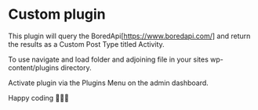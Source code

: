 # Custom plugin

This plugin will query the BoredApi[https://www.boredapi.com/] and return the results as a Custom Post Type titled Activity.

To use navigate and load folder and adjoining file in your sites wp-content/plugins directory. 

Activate plugin via the Plugins Menu on the admin dashboard. 

Happy coding 🤸🏼‍♀️
